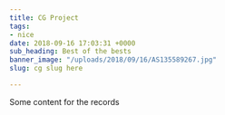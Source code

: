 ```yaml
---
title: CG Project
tags:
- nice
date: 2018-09-16 17:03:31 +0000
sub_heading: Best of the bests
banner_image: "/uploads/2018/09/16/AS135589267.jpg"
slug: cg slug here

---
```

Some content for the records